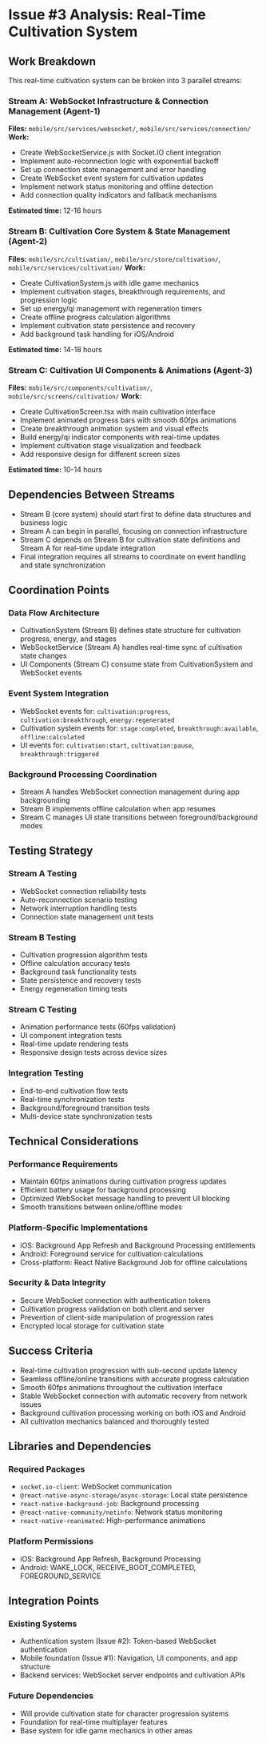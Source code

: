 # Issue #3 Analysis: Real-Time Cultivation System

## Work Breakdown

This real-time cultivation system can be broken into 3 parallel streams:

### Stream A: WebSocket Infrastructure & Connection Management (Agent-1)
**Files:** `mobile/src/services/websocket/`, `mobile/src/services/connection/`
**Work:**
- Create WebSocketService.js with Socket.IO client integration
- Implement auto-reconnection logic with exponential backoff
- Set up connection state management and error handling
- Create WebSocket event system for cultivation updates
- Implement network status monitoring and offline detection
- Add connection quality indicators and fallback mechanisms

**Estimated time:** 12-16 hours

### Stream B: Cultivation Core System & State Management (Agent-2)
**Files:** `mobile/src/cultivation/`, `mobile/src/store/cultivation/`, `mobile/src/services/cultivation/`
**Work:**
- Create CultivationSystem.js with idle game mechanics
- Implement cultivation stages, breakthrough requirements, and progression logic
- Set up energy/qi management with regeneration timers
- Create offline progress calculation algorithms
- Implement cultivation state persistence and recovery
- Add background task handling for iOS/Android

**Estimated time:** 14-18 hours

### Stream C: Cultivation UI Components & Animations (Agent-3)
**Files:** `mobile/src/components/cultivation/`, `mobile/src/screens/cultivation/`
**Work:**
- Create CultivationScreen.tsx with main cultivation interface
- Implement animated progress bars with smooth 60fps animations
- Create breakthrough animation system and visual effects
- Build energy/qi indicator components with real-time updates
- Implement cultivation stage visualization and feedback
- Add responsive design for different screen sizes

**Estimated time:** 10-14 hours

## Dependencies Between Streams

- Stream B (core system) should start first to define data structures and business logic
- Stream A can begin in parallel, focusing on connection infrastructure
- Stream C depends on Stream B for cultivation state definitions and Stream A for real-time update integration
- Final integration requires all streams to coordinate on event handling and state synchronization

## Coordination Points

### Data Flow Architecture
- CultivationSystem (Stream B) defines state structure for cultivation progress, energy, and stages
- WebSocketService (Stream A) handles real-time sync of cultivation state changes
- UI Components (Stream C) consume state from CultivationSystem and WebSocket events

### Event System Integration
- WebSocket events for: `cultivation:progress`, `cultivation:breakthrough`, `energy:regenerated`
- Cultivation system events for: `stage:completed`, `breakthrough:available`, `offline:calculated`
- UI events for: `cultivation:start`, `cultivation:pause`, `breakthrough:triggered`

### Background Processing Coordination
- Stream A handles WebSocket connection management during app backgrounding
- Stream B implements offline calculation when app resumes
- Stream C manages UI state transitions between foreground/background modes

## Testing Strategy

### Stream A Testing
- WebSocket connection reliability tests
- Auto-reconnection scenario testing
- Network interruption handling tests
- Connection state management unit tests

### Stream B Testing
- Cultivation progression algorithm tests
- Offline calculation accuracy tests
- Background task functionality tests
- State persistence and recovery tests
- Energy regeneration timing tests

### Stream C Testing
- Animation performance tests (60fps validation)
- UI component integration tests
- Real-time update rendering tests
- Responsive design tests across device sizes

### Integration Testing
- End-to-end cultivation flow tests
- Real-time synchronization tests
- Background/foreground transition tests
- Multi-device state synchronization tests

## Technical Considerations

### Performance Requirements
- Maintain 60fps animations during cultivation progress updates
- Efficient battery usage for background processing
- Optimized WebSocket message handling to prevent UI blocking
- Smooth transitions between online/offline modes

### Platform-Specific Implementations
- iOS: Background App Refresh and Background Processing entitlements
- Android: Foreground service for cultivation calculations
- Cross-platform: React Native Background Job for offline calculations

### Security & Data Integrity
- Secure WebSocket connection with authentication tokens
- Cultivation progress validation on both client and server
- Prevention of client-side manipulation of progression rates
- Encrypted local storage for cultivation state

## Success Criteria

- Real-time cultivation progression with sub-second update latency
- Seamless offline/online transitions with accurate progress calculation
- Smooth 60fps animations throughout the cultivation interface
- Stable WebSocket connection with automatic recovery from network issues
- Background cultivation processing working on both iOS and Android
- All cultivation mechanics balanced and thoroughly tested

## Libraries and Dependencies

### Required Packages
- `socket.io-client`: WebSocket communication
- `@react-native-async-storage/async-storage`: Local state persistence
- `react-native-background-job`: Background processing
- `@react-native-community/netinfo`: Network status monitoring
- `react-native-reanimated`: High-performance animations

### Platform Permissions
- iOS: Background App Refresh, Background Processing
- Android: WAKE_LOCK, RECEIVE_BOOT_COMPLETED, FOREGROUND_SERVICE

## Integration Points

### Existing Systems
- Authentication system (Issue #2): Token-based WebSocket authentication
- Mobile foundation (Issue #1): Navigation, UI components, and app structure
- Backend services: WebSocket server endpoints and cultivation APIs

### Future Dependencies
- Will provide cultivation state for character progression systems
- Foundation for real-time multiplayer features
- Base system for idle game mechanics in other areas